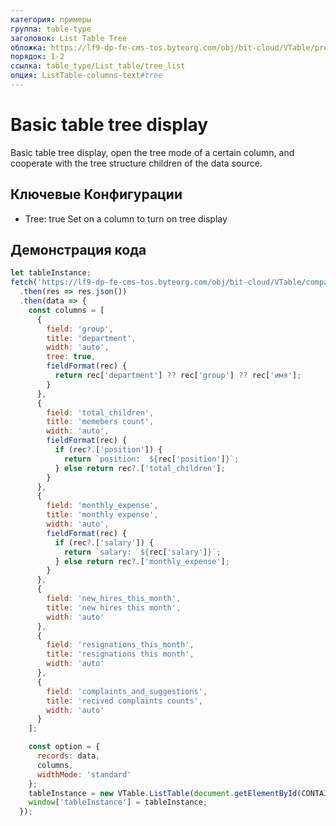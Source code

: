 ```yaml
---
категория: примеры
группа: table-type
заголовок: List Table Tree
обложка: https://lf9-dp-fe-cms-tos.byteorg.com/obj/bit-cloud/VTable/preview/list-tree.png
порядок: 1-2
ссылка: table_type/List_table/tree_list
опция: ListTable-columns-text#tree
---
```


# Basic table tree display

Basic table tree display, open the tree mode of a certain column, and cooperate with the tree structure children of the data source.

## Ключевые Конфигурации

- Tree: true Set on a column to turn on tree display

## Демонстрация кода

```javascript livedemo template=vtable
let tableInstance;
fetch('https://lf9-dp-fe-cms-tos.byteorg.com/obj/bit-cloud/VTable/company_struct.json')
  .then(res => res.json())
  .then(data => {
    const columns = [
      {
        field: 'group',
        title: 'department',
        width: 'auto',
        tree: true,
        fieldFormat(rec) {
          return rec['department'] ?? rec['group'] ?? rec['имя'];
        }
      },
      {
        field: 'total_children',
        title: 'memebers count',
        width: 'auto',
        fieldFormat(rec) {
          if (rec?.['position']) {
            return `position:  ${rec['position']}`;
          } else return rec?.['total_children'];
        }
      },
      {
        field: 'monthly_expense',
        title: 'monthly expense',
        width: 'auto',
        fieldFormat(rec) {
          if (rec?.['salary']) {
            return `salary:  ${rec['salary']}`;
          } else return rec?.['monthly_expense'];
        }
      },
      {
        field: 'new_hires_this_month',
        title: 'new hires this month',
        width: 'auto'
      },
      {
        field: 'resignations_this_month',
        title: 'resignations this month',
        width: 'auto'
      },
      {
        field: 'complaints_and_suggestions',
        title: 'recived complaints counts',
        width: 'auto'
      }
    ];

    const option = {
      records: data,
      columns,
      widthMode: 'standard'
    };
    tableInstance = new VTable.ListTable(document.getElementById(CONTAINER_ID), option);
    window['tableInstance'] = tableInstance;
  });
```
